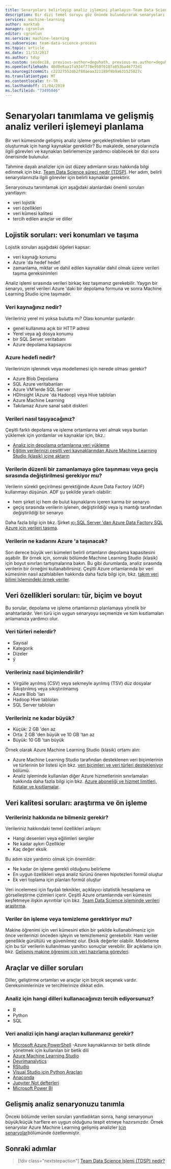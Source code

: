 ```yaml
---
title: Senaryoları belirleyip analiz işlemini planlayın-Team Data Science Işlemi | Azure Machine Learning
description: Bir dizi temel soruyu göz önünde bulundurarak senaryoları ve gelişmiş analiz verileri işlemesini planlayın.
services: machine-learning
author: marktab
manager: cgronlun
editor: cgronlun
ms.service: machine-learning
ms.subservice: team-data-science-process
ms.topic: article
ms.date: 11/13/2017
ms.author: tdsp
ms.custom: seodec18, previous-author=deguhath, previous-ms.author=deguhath
ms.openlocfilehash: 46d0e8aa1fa934f778e950f0187a853ba46772d1
ms.sourcegitcommit: c22327552d62f88aeaa321189f9b9a631525027c
ms.translationtype: MT
ms.contentlocale: tr-TR
ms.lasthandoff: 11/04/2019
ms.locfileid: "73495046"
---
```

# <a name="how-to-identify-scenarios-and-plan-for-advanced-analytics-data-processing"></a>Senaryoları tanımlama ve gelişmiş analiz verileri işlemeyi planlama

Bir veri kümesinde gelişmiş analiz işleme gerçekleştirebilen bir ortam oluşturmak için hangi kaynaklar gereklidir? Bu makalede, senaryolarınızla ilgili görevleri ve kaynakları belirlemenize yardımcı olabilecek bir dizi soru önerisinde bulunulur.

Tahmine dayalı analizler için üst düzey adımların sırası hakkında bilgi edinmek için bkz. [Team Data Science süreci nedir (TDSP)](overview.md). Her adım, belirli senaryolarınızla ilgili görevler için belirli kaynaklar gerektirir.

Senaryonuzu tanımlamak için aşağıdaki alanlardaki önemli soruları yanıtlayın:

* veri lojistik
* veri özellikleri
* veri kümesi kalitesi
* tercih edilen araçlar ve diller

## <a name="logistic-questions-data-locations-and-movement"></a>Lojistik soruları: veri konumları ve taşıma

Lojistik soruları aşağıdaki öğeleri kapsar:

* veri kaynağı konumu
* Azure 'da hedef hedef
* zamanlama, miktar ve dahil edilen kaynaklar dahil olmak üzere verileri taşıma gereksinimleri

Analiz işlemi sırasında verileri birkaç kez taşımanız gerekebilir. Yaygın bir senaryo, yerel verileri Azure 'daki bir depolama formuna ve sonra Machine Learning Studio içine taşımadır.

### <a name="what-is-your-data-source"></a>Veri kaynağınız nedir?

Verileriniz yerel mi yoksa bulutta mı? Olası konumlar şunlardır:

* genel kullanıma açık bir HTTP adresi
* Yerel veya ağ dosya konumu
* bir SQL Server veritabanı
* Azure depolama kapsayıcısı

### <a name="what-is-the-azure-destination"></a>Azure hedefi nedir?

Verilerinizin işlenmek veya modellemesi için nerede olması gerekir? 

* Azure Blob Depolama
* SQL Azure veritabanları
* Azure VM’lerde SQL Server
* HDInsight (Azure 'da Hadoop) veya Hive tabloları
* Azure Machine Learning
* Takılamaz Azure sanal sabit diskleri

### <a name="how-are-you-going-to-move-the-data"></a>Verileri nasıl taşıyacağınız?

Çeşitli farklı depolama ve işleme ortamlarına veri almak veya bunları yüklemek için yordamlar ve kaynaklar için, bkz.:

* [Analiz için depolama ortamlarına veri yükleme](ingest-data.md)
* [Eğitim verilerinizi çeşitli veri kaynaklarından Azure Machine Learning Studio (klasik) içine aktarın](../studio/import-data.md)

### <a name="does-the-data-need-to-be-moved-on-a-regular-schedule-or-modified-during-migration"></a>Verilerin düzenli bir zamanlamaya göre taşınması veya geçiş sırasında değiştirilmesi gerekiyor mu?

Verilerin sürekli geçirilmesi gerektiğinde Azure Data Factory (ADF) kullanmayı düşünün. ADF şu şekilde yararlı olabilir:

* hem şirket içi hem de bulut kaynaklarını içeren karma bir senaryo
* geçiş sırasında verilerin işlenen, değiştirildiği veya iş mantığı tarafından değiştirildiği bir senaryo

Daha fazla bilgi için bkz. Şirket [ıçı SQL Server 'dan Azure Data Factory SQL Azure için verileri taşıma](move-sql-azure-adf.md).

### <a name="how-much-of-the-data-is-to-be-moved-to-azure"></a>Verilerin ne kadarını Azure 'a taşınacak?

Son derece büyük veri kümeleri belirli ortamların depolama kapasitesini aşabilir. Bir örnek için, sonraki bölümde Machine Learning Studio (klasik) için boyut sınırları tartışmalarına bakın. Bu gibi durumlarda, analiz sırasında verilerin bir örneğini kullanabilirsiniz. Çeşitli Azure ortamlarında bir veri kümesinin nasıl azaltılabilen hakkında daha fazla bilgi için, bkz. [takım veri bilimi Işlemindeki örnek veriler](sample-data.md).

## <a name="data-characteristics-questions-type-format-and-size"></a>Veri özellikleri soruları: tür, biçim ve boyut

Bu sorular, depolama ve işleme ortamlarınızı planlamaya yönelik bir anahtarlardır. Veri türü için uygun senaryoyu seçmenize ve tüm kısıtlamaları anlamanıza yardımcı olur.

### <a name="what-are-the-data-types"></a>Veri türleri nelerdir?

* Sayısal
* Kategorik
* Dizeler
* ý

### <a name="how-is-your-data-formatted"></a>Verileriniz nasıl biçimlendirilir?

* Virgülle ayrılmış (CSV) veya sekmeyle ayrılmış (TSV) düz dosyalar
* Sıkıştırılmış veya sıkıştırılmamış
* Azure Blob 'ları
* Hadoop Hive tabloları
* SQL Server tabloları

### <a name="how-large-is-your-data"></a>Verileriniz ne kadar büyük?

* Küçük: 2 GB 'den az
* Orta: 2 GB 'den büyük ve 10 GB 'tan az
* Büyük: 10 GB 'tan büyük

Örnek olarak Azure Machine Learning Studio (klasik) ortamı alın:

* Azure Machine Learning Studio tarafından desteklenen veri biçimlerinin ve türlerinin bir listesi için bkz. [veri biçimleri ve veri türleri destekleniyor](../studio/import-data.md#supported-data-formats-and-data-types) bölümü.
* Analiz işleminde kullanılan diğer Azure hizmetlerinin sınırlamaları hakkında daha fazla bilgi için bkz. [Azure aboneliği ve hizmet limitleri, Kotalar ve kısıtlamalar](../../azure-subscription-service-limits.md).

## <a name="data-quality-questions-exploration-and-pre-processing"></a>Veri kalitesi soruları: araştırma ve ön işleme

### <a name="what-do-you-know-about-your-data"></a>Verileriniz hakkında ne bilmeniz gerekir?

Verileriniz hakkındaki temel özellikleri anlayın:

* Hangi desenleri veya eğilimleri sergiler
* Ne kadar aykırı Özellikler
* Kaç değer eksik

Bu adım size yardımcı olmak için önemlidir:

* Ne kadar ön işleme gerekli olduğunu belirleme
* En uygun özellikleri veya analiz türünü öneren hipotezleri formül oluştur
* Ek veri toplama için planları formül oluştur

Veri incelemesi için faydalı teknikler, açıklayıcı istatistik hesaplama ve görselleştirme çizimleri içerir. Çeşitli Azure ortamlarında veri kümesini keşfetmeye ilişkin ayrıntılar için bkz. [Team Data Science işleminde verileri araştırma](explore-data.md).

### <a name="does-the-data-require-preprocessing-or-cleaning"></a>Veriler ön işleme veya temizleme gerektiriyor mu?

Makine öğrenimi için veri kümesini etkin bir şekilde kullanabilmeniz için önce verilerinizi önceden işleyin ve temizlemeniz gerekebilir. Ham veriler genellikle gürültülü ve güvenilmez olur. Eksik değerler olabilir. Modelleme için bu tür verilerin kullanılması yanıltıcı sonuçlar verebilir. Bir açıklama için bkz. [Gelişmiş makine öğrenimi için veri hazırlama görevleri](prepare-data.md).

## <a name="tools-and-languages-questions"></a>Araçlar ve diller soruları

Diller, geliştirme ortamları ve araçlar için birçok seçenek vardır. Gereksinimlerinize ve tercihlerinize dikkat edin.

### <a name="what-languages-do-you-prefer-to-use-for-analysis"></a>Analiz için hangi dilleri kullanacağınızı tercih ediyorsunuz?

* R
* Python
* SQL

### <a name="what-tools-should-you-use-for-data-analysis"></a>Veri analizi için hangi araçları kullanmanız gerekir?

* [Microsoft Azure PowerShell](/powershell/azure/overview) -Azure kaynaklarınızı bir betik dilinde yönetmek için kullanılan bir betik dili
* [Azure Machine Learning Studio](../studio/what-is-ml-studio.md)
* [Devrimanalytics](https://www.microsoft.com/sql-server/machinelearningserver)
* [RStudio](https://www.rstudio.com)
* [Visual Studio için Python Araçları](https://aka.ms/ptvsdocs)
* [Anaconda](https://www.continuum.io/why-anaconda)
* [Jupyıter Not defterleri](https://jupyter.org/)
* [Microsoft Power BI](https://powerbi.microsoft.com)

## <a name="identify-your-advanced-analytics-scenario"></a>Gelişmiş analiz senaryonuzu tanımla

Önceki bölümde verilen soruları yanıtladıktan sonra, hangi senaryonun büyük/küçük harflere en uygun olduğunu tespit etmeye hazırsınızdır. Örnek senaryolar Azure Machine Learning gelişmiş analizler [Için senaryolar](plan-sample-scenarios.md)bölümünde özetlenmiştir.

## <a name="next-steps"></a>Sonraki adımlar

> [!div class="nextstepaction"]
> [Team Data Science Işlemi (TDSP) nedir?](overview.md)
